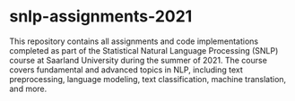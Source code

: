 # snlp-assignments-2021

This repository contains all assignments and code implementations completed as part of the Statistical Natural Language Processing (SNLP) course at Saarland University during the summer of 2021. The course covers fundamental and advanced topics in NLP, including text preprocessing, language modeling, text classification, machine translation, and more.
